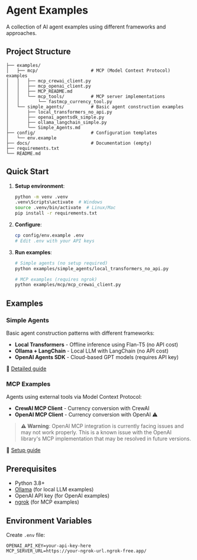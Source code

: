 # Agent Examples

A collection of AI agent examples using different frameworks and approaches.

## Project Structure

```
├── examples/
│   ├── mcp/                    # MCP (Model Context Protocol) examples
│   │   ├── mcp_crewai_client.py
│   │   ├── mcp_openai_client.py
│   │   ├── MCP_README.md
│   │   └── mcp_tools/          # MCP server implementations
│   │       └── fastmcp_currency_tool.py
│   └── simple_agents/          # Basic agent construction examples
│       ├── local_transformers_no_api.py
│       ├── openai_agentsdk_simple.py
│       ├── ollama_langchain_simple.py
│       └── Simple_Agents.md
├── config/                     # Configuration templates
│   └── env.example
├── docs/                       # Documentation (empty)
├── requirements.txt
└── README.md
```

## Quick Start

1. **Setup environment**:
   ```bash
   python -m venv .venv
   .venv\Scripts\activate  # Windows
   source .venv/bin/activate  # Linux/Mac
   pip install -r requirements.txt
   ```

2. **Configure**:
   ```bash
   cp config/env.example .env
   # Edit .env with your API keys
   ```

3. **Run examples**:
   ```bash
   # Simple agents (no setup required)
   python examples/simple_agents/local_transformers_no_api.py
   
   # MCP examples (requires ngrok)
   python examples/mcp/mcp_crewai_client.py
   ```

## Examples

### Simple Agents
Basic agent construction patterns with different frameworks:

- **Local Transformers** - Offline inference using Flan-T5 (no API cost)
- **Ollama + LangChain** - Local LLM with LangChain (no API cost)  
- **OpenAI Agents SDK** - Cloud-based GPT models (requires API key)

📖 [Detailed guide](examples/simple_agents/Simple_Agents.md)

### MCP Examples
Agents using external tools via Model Context Protocol:

- **CrewAI MCP Client** - Currency conversion with CrewAI
- **OpenAI MCP Client** - Currency conversion with OpenAI ⚠️

> **⚠️ Warning**: OpenAI MCP integration is currently facing issues and may not work properly. This is a known issue with the OpenAI library's MCP implementation that may be resolved in future versions.

📖 [Setup guide](examples/mcp/MCP_README.md)

## Prerequisites

- Python 3.8+
- [Ollama](https://ollama.com/) (for local LLM examples)
- OpenAI API key (for OpenAI examples)
- [ngrok](https://ngrok.com/) (for MCP examples)

## Environment Variables

Create `.env` file:
```
OPENAI_API_KEY=your-api-key-here
MCP_SERVER_URL=https://your-ngrok-url.ngrok-free.app/
```


